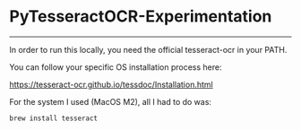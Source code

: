 # PyTesseractOCR-Experimentation

---

In order to run this locally, you need the official tesseract-ocr in your PATH.

You can follow your specific OS installation process here:

https://tesseract-ocr.github.io/tessdoc/Installation.html

For the system I used (MacOS M2), all I had to do was:

```
brew install tesseract
```
